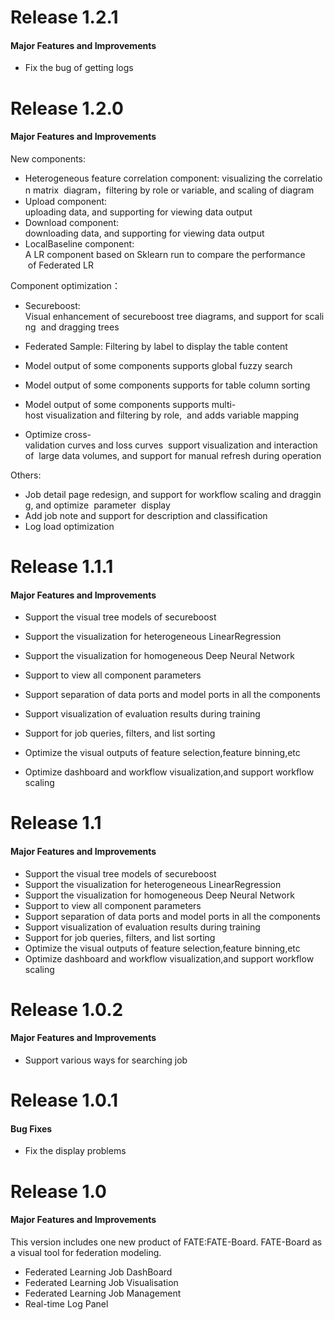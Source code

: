 # Release 1.2.1

#### Major Features and Improvements
- Fix the bug of getting logs


# Release 1.2.0

#### Major Features and Improvements

New components:  

- Heterogeneous feature correlation component: visualizing the correlation matrix  diagram，filtering by role or variable, and scaling of diagram  
- Upload component: uploading data, and supporting for viewing data output
- Download component: downloading data, and supporting for viewing data output 
- LocalBaseline component: A LR component based on Sklearn run to compare the performance  of Federated LR 

Component optimization：

- Secureboost: Visual enhancement of secureboost tree diagrams, and support for scaling  and dragging trees 

- Federated Sample: Filtering by label to display the table content 

- Model output of some components supports global fuzzy search
- Model output of some components supports for table column sorting 
- Model output of some components supports multi-host visualization and filtering by role,  and adds variable mapping 
- Optimize cross-validation curves and loss curves  support visualization and interaction  of  large data volumes, and support for manual refresh during operation 

Others:

- Job detail page redesign, and support for workflow scaling and dragging, and optimize  parameter  display 
- Add job note and support for description and classification 
- Log load optimization 
  



# Release 1.1.1

#### Major Features and Improvements

- Support the visual tree models of secureboost

- Support the visualization for heterogeneous LinearRegression

- Support the visualization for homogeneous Deep Neural Network

- Support to view all component parameters

- Support separation of data ports and model ports in all the components

- Support visualization of evaluation results during training

- Support for job queries, filters, and list sorting

- Optimize the visual outputs of feature selection,feature binning,etc

- Optimize dashboard and workflow visualization,and support workflow scaling

# Release 1.1

#### Major Features and Improvements

- Support the visual tree models of secureboost
- Support the visualization for heterogeneous LinearRegression
- Support the visualization for homogeneous Deep Neural Network
- Support to view all component parameters
- Support separation of data ports and model ports in all the components
- Support visualization of evaluation results during training
- Support for job queries, filters, and list sorting
- Optimize the visual outputs of feature selection,feature binning,etc
- Optimize dashboard and workflow visualization,and support workflow scaling




# Release 1.0.2

#### Major Features and Improvements

- Support  various ways for searching job
  
  

# Release 1.0.1

#### Bug Fixes

- Fix the display problems 
  
  

# Release 1.0

#### Major Features and Improvements

This version includes one new product of FATE:FATE-Board. FATE-Board as a visual tool for federation modeling. 

- Federated Learning Job DashBoard
- Federated Learning Job Visualisation
- Federated Learning Job Management
- Real-time Log Panel
